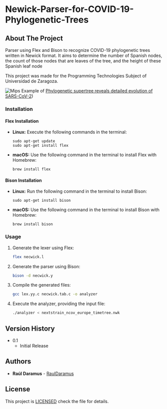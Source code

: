 
# Newick-Parser-for-COVID-19-Phylogenetic-Trees
## About The Project
Parser using Flex and Bison to recognize COVID-19 phylogenetic trees written in Newick format. It aims to determine the number of Spanish nodes, the count of those nodes that are leaves of the tree, and the height of these Spanish leaf node

This project was made for the Programming Technologies Subject of Universidad de Zaragoza.


![Mips](./mips.png)
Example of [Phylogenetic supertree reveals detailed evolution of SARS-CoV-2](https://www.nature.com/articles/s41598-020-79484-8))

### Installation

#### Flex Installation

- **Linux:**
    Execute the following commands in the terminal:
     ```
     sudo apt-get update
     sudo apt-get install flex
     ```

- **macOS:**
    Use the following command in the terminal to install Flex with Homebrew:
     ```
     brew install flex
     ```

#### Bison Installation

- **Linux:**
    Run the following command in the terminal to install Bison:
     ```
     sudo apt-get install bison
     ```

- **macOS:**
    Use the following command in the terminal to install Bison with Homebrew:
     ```
     brew install bison
     ```

### Usage 
1. Generate the lexer using Flex:
   ```bash
   flex necwick.l
   ```
2. Generate the parser using Bison:
    ```bash
   bison -d necwick.y
   ```
3. Compile the generated files:
   ```bash
   gcc lex.yy.c necwick.tab.c -o analyzer
   ```
4. Execute the analyzer, providing the input file:
   ```bash
   ./analyzer < nextstrain_ncov_europe_timetree.nwk
   ```



## Version History 

* 0.1
    * Initial Release

## Authors 

* **Raúl Daramus** - [RaulDaramus](https://github.com/RaulDaramus)

## License

This project is [LICENSED](LICENSE) check the file for details.

